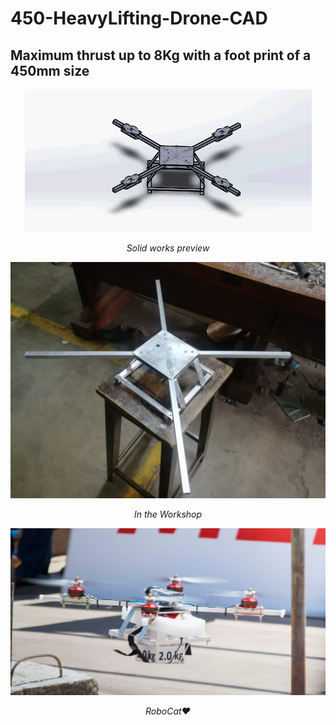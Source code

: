 # 450-HeavyLifting-Drone-CAD

## Maximum thrust up to 8Kg with a foot print of a 450mm size

<p align="center">
  <img  src="https://github.com/Archfx/450-HeavyLifting-Drone-CAD/blob/master/drone.gif">
<p align="center">
<em>Solid works preview</em>
  
  <p align="center">
  <img  src="https://github.com/Archfx/450-HeavyLifting-Drone-CAD/blob/master/5.jpeg">
<p align="center">
<em>In the Workshop</em>
  
  <p align="center">
  <img  src="https://github.com/Archfx/450-HeavyLifting-Drone-CAD/blob/master/3.jpg">
<p align="center">
<em>RoboCat♥</em>
